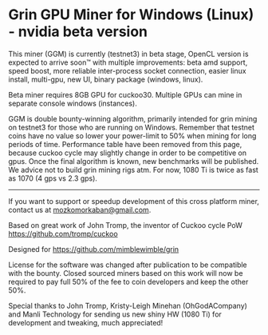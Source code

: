 # Grin GPU Miner for Windows (Linux) - nvidia beta version

This miner (GGM) is currently (testnet3) in beta stage, OpenCL version is expected to arrive soon™ with multiple improvements: beta amd support, speed boost, more reliable inter-process socket connection, easier linux install, multi-gpu, new UI, binary package (windows, linux).

Beta miner requires 8GB GPU for cuckoo30. Multiple GPUs can mine in separate console windows (instances).

GGM is double bounty-winning algorithm, primarily intended for grin mining on testnet3 for those who are running on Windows. Remember that testnet coins have no value so lower your power-limit to 50% when mining for long periods of time. Performance table have been removed from this page, because cuckoo cycle may slightly change in order to be competitive on gpus. Once the final algorithm is known, new benchmarks will be published. We advice not to build grin mining rigs atm. For now, 1080 Ti is twice as fast as 1070 (4 gps vs 2.3 gps). 

---------------------------------------------------

If you want to support or speedup development of this cross platform miner, contact us at mozkomorkaban@gmail.com.

Based on great work of John Tromp, the inventor of Cuckoo cycle PoW  https://github.com/tromp/cuckoo

Designed for https://github.com/mimblewimble/grin

License for the software was changed after publication to be compatible with the bounty. Closed sourced miners based on this work will now be required to pay full 50% of the fee to coin developers and keep the other 50%.

Special thanks to John Tromp, Kristy-Leigh Minehan (OhGodACompany) and Manli Technology for sending us new shiny HW (1080 Ti) for development and tweaking, much appreciated!
